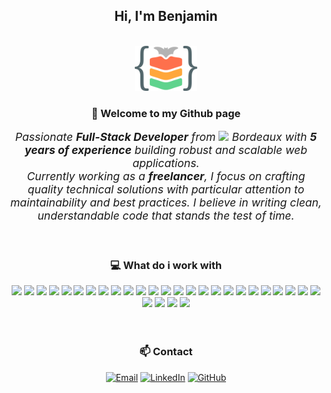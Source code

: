<section>
  <h1 align="center">Hi, I'm Benjamin
  </h1>
</section>

<div align="center">
  </br>
  <img src="images/logo_250x180.png" width="100">
</div>
  
<section align="center">
  <h3 align="center">👋 Welcome to my Github page</h3>
  <p style="text-align:center;font-size:1.1rem;font-style:italic;">Passionate <b><i>Full-Stack Developer</i></b> from <img
      src="https://camo.githubusercontent.com/7505d7ae09f3766312b99ad1301588e602bfbce4b8a85028620f8a653df91529/68747470733a2f2f63646e2d69636f6e732d706e672e666c617469636f6e2e636f6d2f3531322f3139372f3139373536302e706e67"
      width="13" data-canonical-src="https://cdn-icons-png.flaticon.com/512/197/197560.png" style="max-width: 100%;">
      Bordeaux with <b><i>5 years of experience</i></b> building robust and scalable web applications.
      </br>
      Currently working as a <b><i>freelancer</i></b>, I focus on crafting quality technical solutions with particular attention to maintainability and best practices. I believe in writing clean, understandable code that stands the test of time.
  </p>
</section>

<section>
</br>
  <h3 align="center">💻 What do i work with</h3>
  <div align="center">
    <img src="https://img.shields.io/badge/-TypeORM-FE0803?style=flat-square&logo=typeorm&logoColor=white">
    <img src="https://img.shields.io/badge/-Angular-DD0031?style=flat-square&logo=angular&logoColor=white">
    <img src="https://img.shields.io/badge/-NestJS-E0234E?style=flat-square&logo=nestjs&logoColor=white">
    <img src="https://img.shields.io/badge/-Jenkins-D24939?style=flat-square&logo=Jenkins&logoColor=white">
    <img src="https://img.shields.io/badge/-npm-CB3837?style=flat-square&logo=npm&logoColor=white">
    <img src="https://img.shields.io/badge/-Jest-C21325?style=flat-square&logo=jest&logoColor=white">
    <img src="https://img.shields.io/badge/-Mongoose-880000?style=flat-square&logo=mongoose&logoColor=white">
    <img src="https://img.shields.io/badge/-Postman-FF6C37?style=flat-square&logo=Postman&logoColor=white">
    <img src="https://img.shields.io/badge/-Prettier-F7B93E?style=flat-square&logo=prettier&logoColor=black">
    <img src="https://img.shields.io/badge/-Linux-FCC624?style=flat-square&logo=linux&logoColor=black">
    <img src="https://img.shields.io/badge/-Swagger-85EA2D?style=flat-square&logo=Swagger&logoColor=white">
    <img src="https://img.shields.io/badge/-MongoDB-4EA94B?style=flat-square&logo=mongodb&logoColor=white">
    <img src="https://img.shields.io/badge/-Passport-34E27A?style=flat-square&logo=passport&logoColor=white">
    <img src="https://img.shields.io/badge/-Cucumber-23D96C?style=flat-square&logo=cucumber&logoColor=white">
    <img src="https://img.shields.io/badge/-Capacitor-119EFF?style=flat-square&logo=capacitor&logoColor=white">
    <img src="https://img.shields.io/badge/-Docker-2CA5E0?style=flat-square&logo=docker&logoColor=white">
    <img src="https://img.shields.io/badge/-Material-0081CB?style=flat-square&logo=mui&logoColor=white">
    <img src="https://img.shields.io/badge/-Windows-0078D6?style=flat-square&logo=windows&logoColor=white">
    <img src="https://img.shields.io/badge/-TypeScript-007ACC?style=flat-square&logo=typescript&logoColor=white">
    <img src="https://img.shields.io/badge/-SonarQube-4E9BCD?style=flat-square&logo=sonarqube&logoColor=white">
    <img src="https://img.shields.io/badge/-K8s-326ce5?style=flat-square&logo=kubernetes&logoColor=white">
    <img src="https://img.shields.io/badge/-ESLint-4B32C3?style=flat-square&logo=eslint&logoColor=white">
    <img src="https://img.shields.io/badge/-NgRx-BA2BD2?style=flat-square&logo=redux&logoColor=white">
    <img src="https://img.shields.io/badge/-Jasmine-8A4182?style=flat-square&logo=Jasmine&logoColor=white">
    <img src="https://img.shields.io/badge/-SCSS-CC6699?style=flat-square&logo=sass&logoColor=white">
    <img src="https://img.shields.io/badge/-SQLite-07405E?style=flat-square&logo=sqlite&logoColor=white">
    <img src="https://img.shields.io/badge/-Nx-143055?style=flat-square&logo=nx&logoColor=white">
    <img src="https://img.shields.io/badge/-Cypress-17202C?style=flat-square&logo=cypress&logoColor=white">
    <img src="https://img.shields.io/badge/-JWT-000000?style=flat-square&logo=JSON%20web%20tokens&logoColor=white">
  </div>
</section>

</br>
</br>

<section>
  <h3 align="center">📫 Contact</h3>
  <div align="center">
    
[![Email](https://img.shields.io/badge/Email-D14836?style=for-the-badge&logo=gmail&logoColor=white)](mailto:benjamin.bats.dev@gmail.com)
[![LinkedIn](https://img.shields.io/badge/LinkedIn-0077B5?style=for-the-badge&logo=LinkedIn&logoColor=white)](https://www.linkedin.com/in/benjamin-bats-200464165/)
[![GitHub](https://img.shields.io/badge/GitHub-303030?style=for-the-badge&logo=github&logoColor=white)](https://github.com/BenB-Code)

  </div>
</section>

</br>
</br>

